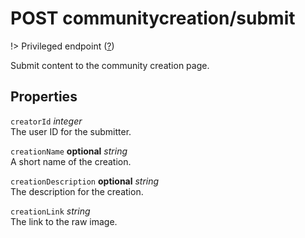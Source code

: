 # <span class="badge badge-light">POST</span> <span class="badge badge-light">communitycreation/submit</span>

!> Privileged endpoint ([?](privileged.md))

Submit content to the community creation page.

## Properties

`creatorId` *integer*  
The user ID for the submitter.

`creationName` **optional** *string*  
A short name of the creation.

`creationDescription` **optional** *string*  
The description for the creation.

`creationLink` *string*  
The link to the raw image.



